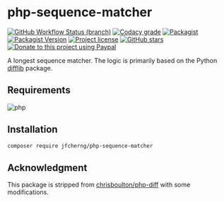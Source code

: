 # php-sequence-matcher

[![GitHub Workflow Status (branch)](https://img.shields.io/github/actions/workflow/status/jfcherng/php-sequence-matcher/php.yml?branch=master&style=flat-square)](https://github.com/jfcherng/php-sequence-matcher/actions)
[![Codacy grade](https://img.shields.io/codacy/grade/f7073c3f03784bf39ed41f41f0d3fc8c/master?style=flat-square)](https://app.codacy.com/project/jfcherng/php-sequence-matcher/dashboard)
[![Packagist](https://img.shields.io/packagist/dt/jfcherng/php-sequence-matcher?style=flat-square)](https://packagist.org/packages/jfcherng/php-sequence-matcher)
[![Packagist Version](https://img.shields.io/packagist/v/jfcherng/php-sequence-matcher?style=flat-square)](https://packagist.org/packages/jfcherng/php-sequence-matcher)
[![Project license](https://img.shields.io/github/license/jfcherng/php-sequence-matcher?style=flat-square)](https://github.com/jfcherng/php-sequence-matcher/blob/master/LICENSE)
[![GitHub stars](https://img.shields.io/github/stars/jfcherng/php-sequence-matcher?style=flat-square&logo=github)](https://github.com/jfcherng/php-sequence-matcher/stargazers)
[![Donate to this project using Paypal](https://img.shields.io/badge/paypal-donate-blue.svg?style=flat-square&logo=paypal)](https://www.paypal.me/jfcherng/5usd)

A longest sequence matcher. The logic is primarily based on the Python [difflib](https://docs.python.org/3/library/difflib.html) package.


## Requirements

![php](https://img.shields.io/badge/php-%E2%89%A58.1.0-blue?style=flat-square)


## Installation

```bash
composer require jfcherng/php-sequence-matcher
```


## Acknowledgment

This package is stripped from [chrisboulton/php-diff](https://github.com/chrisboulton/php-diff) with some modifications.
